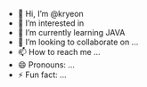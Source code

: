 - 👋 Hi, I’m @kryeon
- 👀 I’m interested in 
- 🌱 I’m currently learning JAVA
- 💞️ I’m looking to collaborate on ...
- 📫 How to reach me ... 
- 😄 Pronouns: ...
- ⚡ Fun fact: ...

<!---
kryeon/kryeon is a ✨ special ✨ repository because its `README.md` (this file) appears on your GitHub profile.
You can click the Preview link to take a look at your changes.
--->
